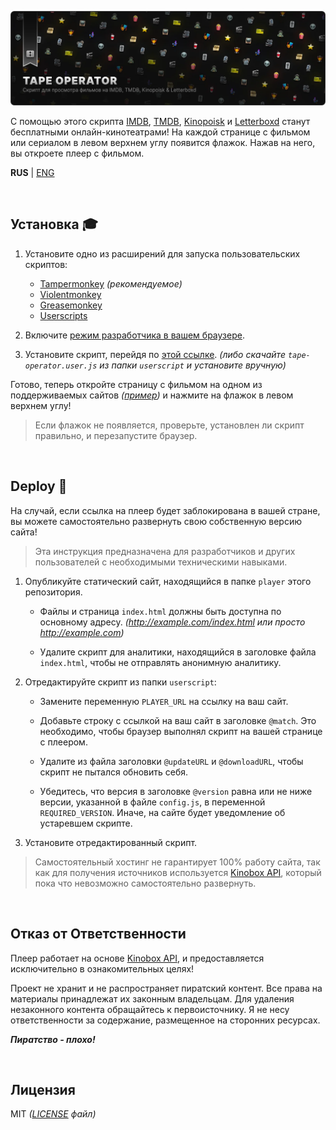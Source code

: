 ![Image](/assets/poster.webp)

С помощью этого скрипта [IMDB](https://www.imdb.com/), [TMDB](https://www.themoviedb.org/), [Kinopoisk](https://www.kinopoisk.ru/) и [Letterboxd](https://letterboxd.com/) станут бесплатными онлайн-кинотеатрами! На каждой странице с фильмом или сериалом в левом верхнем углу появится флажок. Нажав на него, вы откроете плеер с фильмом.

**RUS** | [ENG](README.eng.md)

<br>

## Установка 🎓

1. Установите одно из расширений для запуска пользовательских скриптов:

    - [Tampermonkey](https://www.tampermonkey.net/) _(рекомендуемое)_
    - [Violentmonkey](https://violentmonkey.github.io/)
    - [Greasemonkey](https://www.greasespot.net/)
    - [Userscripts](https://github.com/quoid/userscripts)

2. Включите [режим разработчика в вашем браузере](https://www.tampermonkey.net/faq.php?locale=ru#Q209).
3. Установите скрипт, перейдя по [этой ссылке](https://github.com/1NXXXN1/Tape-Operator/raw/main/userscript/tape-operator.user.js). _(либо скачайте `tape-operator.user.js` из папки `userscript` и установите вручную)_

Готово, теперь откройте страницу с фильмом на одном из поддерживаемых сайтов _([пример](https://letterboxd.com/film/babylon-2022/))_ и нажмите на флажок в левом верхнем углу!

> Если флажок не появляется, проверьте, установлен ли скрипт правильно, и перезапустите браузер.

<br>

## Deploy 🚀

На случай, если ссылка на плеер будет заблокирована в вашей стране, вы можете самостоятельно развернуть свою собственную версию сайта!

> Эта инструкция предназначена для разработчиков и других пользователей с необходимыми техническими навыками.

1. Опубликуйте статический сайт, находящийся в папке `player` этого репозитория.

    - Файлы и страница `index.html` должны быть доступна по основному адресу. _(http://example.com/index.html или просто http://example.com)_

    - Удалите скрипт для аналитики, находящийся в заголовке файла `index.html`, чтобы не отправлять анонимную аналитику.

2. Отредактируйте скрипт из папки `userscript`:

    - Замените переменную `PLAYER_URL` на ссылку на ваш сайт.

    - Добавьте строку с ссылкой на ваш сайт в заголовке `@match`. Это необходимо, чтобы браузер выполнял скрипт на вашей странице с плеером.

    - Удалите из файла заголовки `@updateURL` и `@downloadURL`, чтобы скрипт не пытался обновить себя.

    - Убедитесь, что версия в заголовке `@version` равна или не ниже версии, указанной в файле `config.js`, в переменной `REQUIRED_VERSION`. Иначе, на сайте будет уведомление об устаревшем скрипте.

3. Установите отредактированный скрипт.

> Самостоятельный хостинг не гарантирует 100% работу сайта, так как для получения источников используется [Kinobox API](https://kinobox.tv/), который пока что невозможно самостоятельно развернуть.

<br>

## Отказ от Ответственности

Плеер работает на основе [Kinobox API](https://kinobox.tv/), и предоставляется исключительно в ознакомительных целях!

Проект не хранит и не распространяет пиратский контент. Все права на материалы принадлежат их законным владельцам. Для удаления незаконного контента обращайтесь к первоисточнику. Я не несу ответственности за содержание, размещенное на сторонних ресурсах.

**_Пиратство - плохо!_**

<br>

## Лицензия

MIT _([LICENSE](https://github.com/Kirlovon/Tape-Operator/blob/main/LICENSE) файл)_
